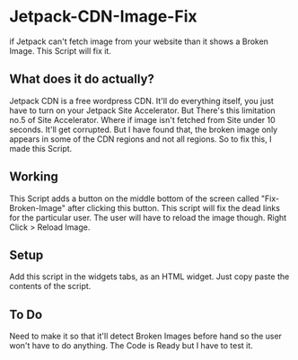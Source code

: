 # Jetpack-CDN-Image-Fix
if Jetpack can't fetch image from your website than it shows a Broken Image. This Script will fix it.

## What does it do actually?
Jetpack CDN is a free wordpress CDN. It'll do everything itself, you just have to turn on your Jetpack Site Accelerator. But There's this limitation no.5 of Site Accelerator. Where if image isn't fetched from Site under 10 seconds. It'll get corrupted. But I have found that, the broken image only appears in some of the CDN regions and not all regions. So to fix this, I made this Script.

## Working
This Script adds a button on the middle bottom of the screen called "Fix-Broken-Image" after clicking this button. This script will fix the dead links for the particular user. The user will have to reload the image though. Right Click > Reload Image.

## Setup
Add this script in the widgets tabs, as an HTML widget. Just copy paste the contents of the script.

## To Do
Need to make it so that it'll detect Broken Images before hand so the user won't have to do anything. The Code is Ready but I have to test it.
